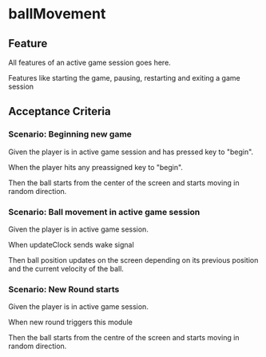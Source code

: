 # ballMovement

## Feature

All features of an active game session goes here.

Features like starting the game, pausing, restarting and exiting a game session

## Acceptance Criteria

### Scenario: Beginning new game

  Given the player is in active game session and has pressed key to "begin".

  When the player hits any preassigned key to "begin".

  Then the ball starts from the center of the screen and starts moving in
  random direction.

### Scenario: Ball movement in active game session

  Given the player is in active game session.

  When updateClock sends wake signal

  Then ball position updates on the screen depending on its previous position and
  the current velocity of the ball.

### Scenario: New Round starts

  Given the player is in active game session.

  When new round triggers this module

  Then the ball starts from the centre of the screen and starts moving in
  random direction.
